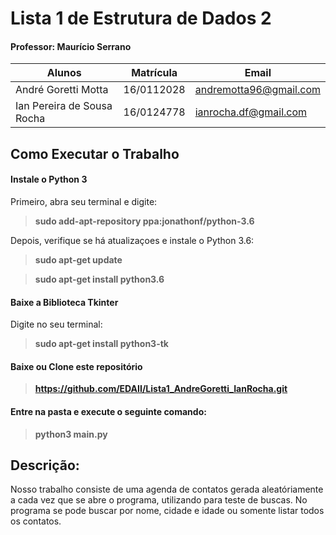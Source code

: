 # Lista 1 de Estrutura de Dados 2

#### Professor: Maurício Serrano

|Alunos|Matrícula|Email|
|-----|----------|------|
|André Goretti Motta| 16/0112028 | andremotta96@gmail.com |
|Ian Pereira de Sousa Rocha | 16/0124778 | ianrocha.df@gmail.com |

## Como Executar o Trabalho

#### Instale o Python 3
Primeiro, abra seu terminal e digite:

> **sudo add-apt-repository ppa:jonathonf/python-3.6**

Depois, verifique se há atualizaçoes e instale o Python 3.6:

> **sudo apt-get update**

> **sudo apt-get install python3.6**

#### Baixe a Biblioteca Tkinter

Digite no seu terminal:

> **sudo apt-get install python3-tk**

#### Baixe ou Clone este repositório

> **https://github.com/EDAII/Lista1_AndreGoretti_IanRocha.git**

#### Entre na pasta e execute o seguinte comando:

> **python3 main.py**

## Descrição:
  Nosso trabalho consiste de uma agenda de contatos gerada aleatóriamente a cada vez que se abre o programa, utilizando para teste de buscas. 
  No programa se pode buscar por nome, cidade e idade ou somente listar todos os contatos.
